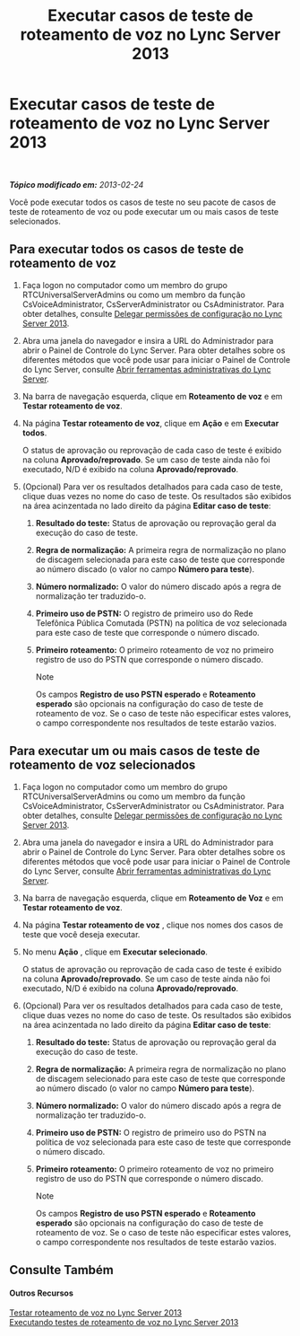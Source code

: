 ﻿---
title: Executar casos de teste de roteamento de voz no Lync Server 2013
TOCTitle: Executar casos de teste de roteamento de voz no Lync Server 2013
ms:assetid: fb4d32df-b9ea-4944-8cd7-a6102c78c465
ms:mtpsurl: https://technet.microsoft.com/pt-br/library/Gg413068(v=OCS.15)
ms:contentKeyID: 49308689
ms.date: 05/19/2016
mtps_version: v=OCS.15
ms.translationtype: HT
---

# Executar casos de teste de roteamento de voz no Lync Server 2013

 

_**Tópico modificado em:** 2013-02-24_

Você pode executar todos os casos de teste no seu pacote de casos de teste de roteamento de voz ou pode executar um ou mais casos de teste selecionados.

## Para executar todos os casos de teste de roteamento de voz

1.  Faça logon no computador como um membro do grupo RTCUniversalServerAdmins ou como um membro da função CsVoiceAdministrator, CsServerAdministrator ou CsAdministrator. Para obter detalhes, consulte [Delegar permissões de configuração no Lync Server 2013](lync-server-2013-delegate-setup-permissions.md).

2.  Abra uma janela do navegador e insira a URL do Administrador para abrir o Painel de Controle do Lync Server. Para obter detalhes sobre os diferentes métodos que você pode usar para iniciar o Painel de Controle do Lync Server, consulte [Abrir ferramentas administrativas do Lync Server](lync-server-2013-open-lync-server-administrative-tools.md).

3.  Na barra de navegação esquerda, clique em **Roteamento de voz** e em **Testar roteamento de voz**.

4.  Na página **Testar roteamento de voz**, clique em **Ação** e em **Executar todos**.
    
    O status de aprovação ou reprovação de cada caso de teste é exibido na coluna **Aprovado/reprovado**. Se um caso de teste ainda não foi executado, N/D é exibido na coluna **Aprovado/reprovado**.

5.  (Opcional) Para ver os resultados detalhados para cada caso de teste, clique duas vezes no nome do caso de teste. Os resultados são exibidos na área acinzentada no lado direito da página **Editar caso de teste**:
    
    1.  **Resultado do teste:** Status de aprovação ou reprovação geral da execução do caso de teste.
    
    2.  **Regra de normalização:** A primeira regra de normalização no plano de discagem selecionada para este caso de teste que corresponde ao número discado (o valor no campo **Número para teste**).
    
    3.  **Número normalizado:** O valor do número discado após a regra de normalização ter traduzido-o.
    
    4.  **Primeiro uso de PSTN:** O registro de primeiro uso do Rede Telefônica Pública Comutada (PSTN) na política de voz selecionada para este caso de teste que corresponde o número discado.
    
    5.  **Primeiro roteamento:** O primeiro roteamento de voz no primeiro registro de uso do PSTN que corresponde o número discado.
        
        > [!note]  
        > Os campos <strong>Registro de uso PSTN esperado</strong> e <strong>Roteamento esperado</strong> são opcionais na configuração do caso de teste de roteamento de voz. Se o caso de teste não especificar estes valores, o campo correspondente nos resultados de teste estarão vazios.

## Para executar um ou mais casos de teste de roteamento de voz selecionados

1.  Faça logon no computador como um membro do grupo RTCUniversalServerAdmins ou como um membro da função CsVoiceAdministrator, CsServerAdministrator ou CsAdministrator. Para obter detalhes, consulte [Delegar permissões de configuração no Lync Server 2013](lync-server-2013-delegate-setup-permissions.md).

2.  Abra uma janela do navegador e insira a URL do Administrador para abrir o Painel de Controle do Lync Server. Para obter detalhes sobre os diferentes métodos que você pode usar para iniciar o Painel de Controle do Lync Server, consulte [Abrir ferramentas administrativas do Lync Server](lync-server-2013-open-lync-server-administrative-tools.md).

3.  Na barra de navegação esquerda, clique em **Roteamento de Voz** e em **Testar roteamento de voz**.

4.  Na página **Testar roteamento de voz** , clique nos nomes dos casos de teste que você deseja executar.

5.  No menu **Ação** , clique em **Executar selecionado**.
    
    O status de aprovação ou reprovação de cada caso de teste é exibido na coluna **Aprovado/reprovado**. Se um caso de teste ainda não foi executado, N/D é exibido na coluna **Aprovado/reprovado**.

6.  (Opcional) Para ver os resultados detalhados para cada caso de teste, clique duas vezes no nome do caso de teste. Os resultados são exibidos na área acinzentada no lado direito da página **Editar caso de teste**:
    
    1.  **Resultado do teste:** Status de aprovação ou reprovação geral da execução do caso de teste.
    
    2.  **Regra de normalização:** A primeira regra de normalização no plano de discagem selecionado para este caso de teste que corresponde ao número discado (o valor no campo **Número para teste**).
    
    3.  **Número normalizado:** O valor do número discado após a regra de normalização ter traduzido-o.
    
    4.  **Primeiro uso de PSTN:** O registro de primeiro uso do PSTN na política de voz selecionada para este caso de teste que corresponde o número discado.
    
    5.  **Primeiro roteamento:** O primeiro roteamento de voz no primeiro registro de uso do PSTN que corresponde o número discado.
        
        > [!note]  
        > Os campos <strong>Registro de uso PSTN esperado</strong> e <strong>Roteamento esperado</strong> são opcionais na configuração do caso de teste de roteamento de voz. Se o caso de teste não especificar estes valores, o campo correspondente nos resultados de teste estarão vazios.

## Consulte Também

#### Outros Recursos

[Testar roteamento de voz no Lync Server 2013](lync-server-2013-test-voice-routing.md)  
[Executando testes de roteamento de voz no Lync Server 2013](lync-server-2013-running-voice-routing-tests.md)

